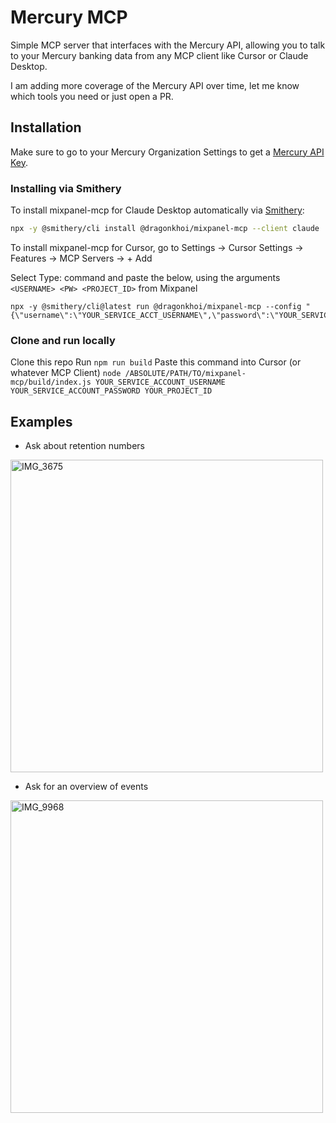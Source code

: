 # Mercury MCP

Simple MCP server that interfaces with the Mercury API, allowing you to talk to your Mercury banking data from any MCP client like Cursor or Claude Desktop.

I am adding more coverage of the Mercury API over time, let me know which tools you need or just open a PR.

## Installation

Make sure to go to your Mercury Organization Settings to get a [Mercury API Key](https://mercury.com/settings/tokens).

### Installing via Smithery

To install mixpanel-mcp for Claude Desktop automatically via [Smithery](https://smithery.ai/server/@dragonkhoi/mixpanel-mcp):

```bash
npx -y @smithery/cli install @dragonkhoi/mixpanel-mcp --client claude
```

To install mixpanel-mcp for Cursor, go to Settings -> Cursor Settings -> Features -> MCP Servers -> + Add

Select Type: command and paste the below, using the arguments `<USERNAME> <PW> <PROJECT_ID>` from Mixpanel

```
npx -y @smithery/cli@latest run @dragonkhoi/mixpanel-mcp --config "{\"username\":\"YOUR_SERVICE_ACCT_USERNAME\",\"password\":\"YOUR_SERVICE_ACCT_PASSWORD\",\"projectId\":\"YOUR_MIXPANEL_PROJECT_ID\"}"
```

### Clone and run locally

Clone this repo
Run `npm run build`
Paste this command into Cursor (or whatever MCP Client)
`node /ABSOLUTE/PATH/TO/mixpanel-mcp/build/index.js YOUR_SERVICE_ACCOUNT_USERNAME YOUR_SERVICE_ACCOUNT_PASSWORD YOUR_PROJECT_ID`

## Examples

- Ask about retention numbers

<img width="500" alt="IMG_3675" src="https://github.com/user-attachments/assets/5999958e-d4f6-4824-b226-50ad416ab064" />

- Ask for an overview of events

<img width="500" alt="IMG_9968" src="https://github.com/user-attachments/assets/c05cd932-5ca8-4a5b-a31c-7da2c4f2fa77" />
